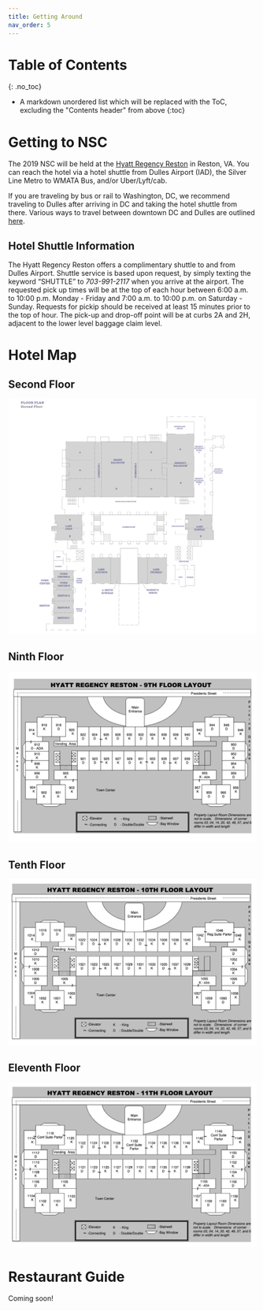 ```yaml
---
title: Getting Around
nav_order: 5
---
```

# Table of Contents
{: .no_toc}
* A markdown unordered list which will be replaced with the ToC, excluding the "Contents header" from above
{:toc}

# Getting to NSC

The 2019 NSC will be held at the [Hyatt Regency Reston](https://goo.gl/maps/tAp4NSVPqVH2) in Reston, VA. You can reach the hotel via a hotel shuttle from Dulles Airport (IAD), the Silver Line Metro to WMATA Bus, and/or Uber/Lyft/cab.


If you are traveling by bus or rail to Washington, DC, we recommend traveling to Dulles after arriving in DC and taking the hotel shuttle from there. Various ways to travel between downtown DC and Dulles are outlined [here](https://freetoursbyfoot.com/transportation-washington-d-c-dulles-airport/).


## Hotel Shuttle Information

The Hyatt Regency Reston offers a complimentary shuttle to and from Dulles Airport. Shuttle service is based upon request, by simply texting the keyword “SHUTTLE” to *703-991-2117* when you arrive at the airport. The requested pick up times will be at the top of each hour between 6:00 a.m. to 10:00 p.m. Monday - Friday and 7:00 a.m. to 10:00 p.m. on Saturday - Sunday. Requests for pickip should be received at least 15 minutes prior to the top of hour. The pick-up and drop-off point will be at curbs 2A and 2H, adjacent to the lower level baggage claim level.

# Hotel Map

## Second Floor

![](./images/hyatt-reston-second-floor.png)

## Ninth Floor

![](./images/hyatt-reston-ninth-floor.png)

## Tenth Floor

![](./images/hyatt-reston-tenth-floor.png)

## Eleventh Floor

![](./images/hyatt-reston-eleventh-floor.png)

# Restaurant Guide  

Coming soon!